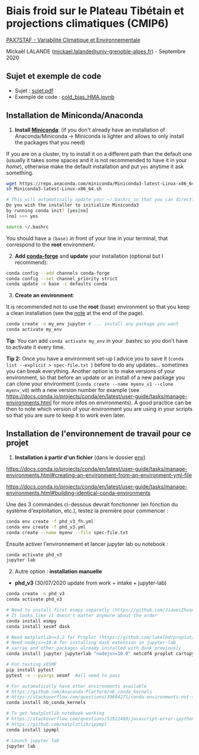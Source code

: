 # Biais froid sur le Plateau Tibétain et projections climatiques (CMIP6)

[PAX7STAF - Variabilité Climatique et Environnementale](https://chamilo.univ-grenoble-alpes.fr/courses/PAX7STAF/index.php?id_session=0)

Mickaël LALANDE (mickael.lalande@univ-grenoble-alpes.fr) - Septembre 2020

## Sujet et exemple de code
- Sujet : [sujet.pdf](sujet.pdf)
- Exemple de code : [cold_bias_HMA.ipynb](cold_bias_HMA.ipynb)

## Installation de Miniconda/Anaconda

1. **Install [Miniconda](https://docs.conda.io/en/latest/miniconda.html)**:
   (if you don't already have an installation of Anaconda/Miniconda -> Miniconda is lighter and allows to only install the packages that you need)

If you are on a cluster, try to install it on a different path than the default one (usually it takes some spaces and it is not recommended to have it in your *home*), otherwise make the default installation and put `yes` anytime it ask something.

```bash
wget https://repo.anaconda.com/miniconda/Miniconda3-latest-Linux-x86_64.sh 
sh Miniconda3-latest-Linux-x86_64.sh 

# This will automatically update your ~/.bashrc so that you can directly have conda in your path
Do you wish the installer to initialize Miniconda3
by running conda init? [yes|no]
[no] >>> yes

source ~/.bashrc  
```

You should have a `(base)` in front of your line in your terminal, that correspond to the **root** environment.

2. **Add [conda-forge](https://conda-forge.org/docs/user/introduction.html)** and **update** your installation (optional but I recommend):  

```bash
conda config --add channels conda-forge  
conda config --set channel_priority strict  
conda update -n base -c defaults conda  
```

3. **Create an environment**:

It is recommended not to use the **root** (base) environment so that you keep a clean installation (see the [note](https://conda-forge.org/docs/user/introduction.html) at the end of the page). 

```bash
conda create -n my_env jupyter # ... install any package you want
conda activate my_env
```

**Tip**: You can add `conda activate my_env` in your .bashrc so you don't have to activate it every time.

**Tip 2:** Once you have a environment set-up I advice you to save it (`conda list --explicit > spec-file.txt `) before to do any updates... sometimes you can break everything. Another option is to make versions of your environment, so that before an update or an install of a new package you can clone your environment (`conda create --name myenv_v1 --clone myenv_v0`) with a new version number for example (see https://docs.conda.io/projects/conda/en/latest/user-guide/tasks/manage-environments.html for more infos on environments). A good practice can be then to note which version of your environment you are using in your scripts so that you are sure to keep it to work even later.



## Installation de l'environnement de travail pour ce projet

1. **Installation à partir d'un fichier** (dans le dossier [env](env))

https://docs.conda.io/projects/conda/en/latest/user-guide/tasks/manage-environments.html#creating-an-environment-from-an-environment-yml-file

https://docs.conda.io/projects/conda/en/latest/user-guide/tasks/manage-environments.html#building-identical-conda-environments

Une des 3 commandes ci-dessous devrait fonctionner (en fonction du système d'exploitation, etc.), testez la première pour commencer :

```bash
conda env create -f phd_v3_fh.yml
conda env create -f phd_v3.yml
conda create --name myenv --file spec-file.txt
```

Ensuite activer l'environnement et lancer jupyter lab ou notebook :
```bash
conda activate phd_v3
jupyter lab
```


2. Autre option : **installation manuelle**

- **phd_v3** (30/07/2020 update from work + intake + jupyter-lab)

```bash
conda create -n phd_v3
conda activate phd_v3

# Need to install first esmpy separatly (https://github.com/JiaweiZhuang/xESMF/issues/47#issuecomment-582421822)
# It looks like it doesn't matter anymore about the order
conda install esmpy
conda install xesmf dask

# Need matplotlib<=3.2 for Proplot (https://github.com/lukelbd/proplot/issues/210)
# Need nodejs>=10.0 for installing dask extension in jupyter-lab
# xarray and other packages already installed with dask previously
conda install jupyter jupyterlab "nodejs>=10.0" netcdf4 proplot cartopy "matplotlib<=3.2" intake-esm python-graphviz nbresuse nc-time-axis

# Fot testing xESMF
pip install pytest  
pytest -v --pyargs xesmf  #all need to pass

# For automatically have other environments available
# https://github.com/Anaconda-Platform/nb_conda_kernels
# https://stackoverflow.com/questions/39604271/conda-environments-not-showing-up-in-jupyter-notebook
conda install nb_conda_kernels

# To get %matplotlib notebook working
# https://stackoverflow.com/questions/51922480/javascript-error-ipython-is-not-defined-in-jupyterlab
# https://github.com/matplotlib/ipympl
conda install ipympl

# Launch jupyter lab
jupyter lab

```
